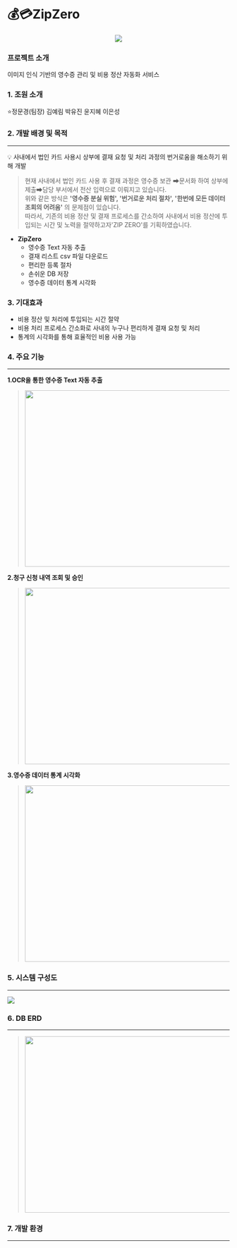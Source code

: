  💰💳ZipZero
 ===================================================
<p align="center"><img src="https://user-images.githubusercontent.com/72778887/185547100-cb8bdd36-65a1-4f55-8d5a-af414241f305.png"></p>

### 프로젝트 소개
 이미지 인식 기반의 영수증 관리 및 비용 정산 자동화 서비스
### 1. 조원 소개
⭐정문경(팀장) 김예림 박유진 윤지혜 이은성 
### 2. 개발 배경 및 목적
---
💡 사내에서 법인 카드 사용시 상부에 결재 요청 및 처리 과정의 번거로움을 해소하기 위해 개발
> 현재 사내에서 법인 카드 사용 후 결재 과정은 영수증 보관 ➡문서화 하여 상부에 제출➡담당 부서에서 전산 입력으로 이뤄지고 있습니다.</br>
위와 같은 방식은 
**'영수증 분실 위험', '번거로운 처리 절차', '한번에 모든 데이터 조회의 어려움'**
의 문제점이 있습니다.</br>
따라서, 기존의 비용 정산 및 결재 프로세스를 간소하여 사내에서 비용 정산에 투입되는 시간 및 노력을 절약하고자'ZIP ZERO'를 기획하였습니다.

* **ZipZero**
    * 영수증 Text 자동 추출 
    * 결재 리스트 csv 파일 다운로드 
    * 편리한 등록 절차
    * 손쉬운 DB 저장
    * 영수증 데이터 통계 시각화

### 3. 기대효과
- 비용 정산 및 처리에 투입되는 시간 절약
- 비용 처리 프로세스 간소화로 사내의 누구나 편리하게 결재 요청 및 처리
- 통계의 시각화를 통해 효율적인 비용 사용 가능

### 4. 주요 기능 
---
**1.OCR을 통한 영수증 Text 자동 추출**
><img src="https://user-images.githubusercontent.com/72778887/185543044-5d6e0f57-91a5-4a4e-98a6-60ccca240816.png" width="600" height="400">
**2.청구 신청 내역 조회 및 승인**
><img src="https://user-images.githubusercontent.com/72778887/185541937-bcde314c-101a-4987-a703-4804f71162fc.png" width="600" height="400">
**3.영수증 데이터 통계 시각화**
><img src="https://user-images.githubusercontent.com/72778887/185543186-4a9bc79d-723a-4140-b855-9e34c81f941f.png" width="600" height="400">

### 5. 시스템 구성도
---
<img src="https://user-images.githubusercontent.com/72778887/185549902-ce23454a-208e-4db7-879e-0a5d78d2d7bd.png">

### 6. DB ERD
---
><p align="center"><img src="https://user-images.githubusercontent.com/72778887/185543585-6e608b96-e018-4d9a-9ccc-360dd80138fe.png" width="700" height="400"></p>
### 7. 개발 환경
---

